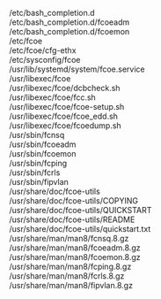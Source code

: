 /etc/bash\_completion.d  
/etc/bash\_completion.d/fcoeadm  
/etc/bash\_completion.d/fcoemon  
/etc/fcoe  
/etc/fcoe/cfg-ethx  
/etc/sysconfig/fcoe  
/usr/lib/systemd/system/fcoe.service  
/usr/libexec/fcoe  
/usr/libexec/fcoe/dcbcheck.sh  
/usr/libexec/fcoe/fcc.sh  
/usr/libexec/fcoe/fcoe-setup.sh  
/usr/libexec/fcoe/fcoe\_edd.sh  
/usr/libexec/fcoe/fcoedump.sh  
/usr/sbin/fcnsq  
/usr/sbin/fcoeadm  
/usr/sbin/fcoemon  
/usr/sbin/fcping  
/usr/sbin/fcrls  
/usr/sbin/fipvlan  
/usr/share/doc/fcoe-utils  
/usr/share/doc/fcoe-utils/COPYING  
/usr/share/doc/fcoe-utils/QUICKSTART  
/usr/share/doc/fcoe-utils/README  
/usr/share/doc/fcoe-utils/quickstart.txt  
/usr/share/man/man8/fcnsq.8.gz  
/usr/share/man/man8/fcoeadm.8.gz  
/usr/share/man/man8/fcoemon.8.gz  
/usr/share/man/man8/fcping.8.gz  
/usr/share/man/man8/fcrls.8.gz  
/usr/share/man/man8/fipvlan.8.gz  
